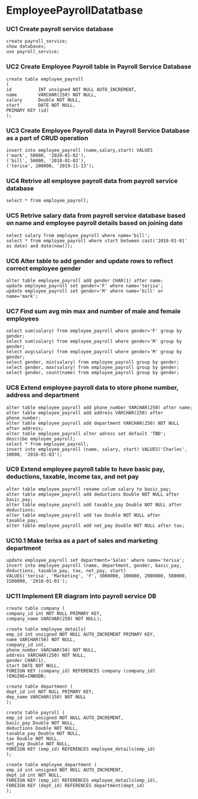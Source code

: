 # EmployeePayrollDatatbase

### UC1 Create payroll service database
```
create payroll_service;
show databases;
use payroll_service;
```

### UC2 Create Employee Payroll table in Payroll Service Database
```
create table employee_payroll
(
id          INT unsigned NOT NULL AUTO_INCREMENT,
name        VARCHAR(150) NOT NULL,
salary      Double NOT NULL,
start       DATE NOT NULL,
PRIMARY KEY (id)
);
```

### UC3 Create Employee Payroll data in Payroll Service Database as a part of CRUD operation
```
insert into employee_payroll (name,salary,start) VALUES
('mark', 50000, '2020-01-02'),
('bill', 50000, '2018-01-03'),
('terisa', 200000, '2019-11-13');
```

### UC4 Retrive all employee payroll data from payroll service database
```
select * from employee_payroll;
```

### UC5 Retrive salary data from payroll service database based on name and employee payroll details based on joining date
```
select salary from employee_payroll where name='bill';
select * from employee_payroll where start between cast('2018-01-01' as date) and date(now());
```

### UC6 Alter table to add gender and update rows to reflect correct employee gender
```
alter table employee_payroll add gender CHAR(1) after name;
update employee_payroll set gender='F' where name='terisa';
update employee_payroll set gender='M' where name='bill' or name='mark';
```

### UC7 Find sum avg min max and number of male and female employees
```
select sum(salary) from employee_payroll where gender='F' group by gender;
select sum(salary) from employee_payroll where gender='M' group by gender;
select avg(salary) from employee_payroll where gender='M' group by gender;
select gender, min(salary) from employee_payroll group by gender;
select gender, max(salary) from employee_payroll group by gender;
select gender, count(name) from employee_payroll group by gender;
```

### UC8 Extend employee payroll data to store phone number, address and department
```
alter table employee_payroll add phone_number VARCHAR(250) after name;
alter table employee_payroll add address VARCHAR(250) after phone_number;
alter table employee_payroll add department VARCHAR(250) NOT NULL after address;
alter table employee_payroll alter adress set default 'TBD';
describe employee_payroll;
select * from employee_payroll;
insert into employee_payroll (name, salary, start) VALUES('Charles', 10000, '2018-01-03');
```

### UC9 Extend employee payroll table to have basic pay, deductions, taxable, income tax, and net pay
```
alter table employee_payroll rename colum salary to basic_pay;
alter table employee_payroll add deductions Double NOT NULL after basic_pay;
alter table employee_payroll add taxable_pay Double NOT NULL after deductions;
alter table employee_payroll add tax Double NOT NULL after taxable_pay;
alter table employee_payroll add net_pay Double NOT NULL after tax;
```

### UC10.1 Make terisa as a part of sales and marketing department
```
update employee_payroll set department='Sales' where name='terisa';
insert into employee_payroll (name, department, gender, basic_pay, deductions, taxable_pay, tax, net_pay, start)
VALUES('terisa', 'Marketing', 'F', 3000000, 100000, 2000000, 500000, 1500000, '2018-01-01');
```
  
### UC11 Implement ER diagram into payroll service DB
```
create table company (
company_id int NOT NULL PRIMARY KEY,
company_name VARCHAR(250) NOT NULL);

create table employee_details(
emp_id int unsigned NOT NULL AUTO_INCREMENT PRIMARY KEY,
name VARCHAR(50) NOT NULL,
company_id int,
phone_number VARCHAR(50) NOT NULL,
address VARCHAR(250) NOT NULL,
gender CHAR(1),
start DATE NOT NULL,
FOREIGN KEY (company_id) REFERENCES company (company_id)
)ENGINE=INNODB;

create table department (
dept_id int NOT NULL PRIMARY KEY,
dep_name VARCHAR(150) NOT NULL
);

create table payroll (
emp_id int unsigned NOT NULL AUTO_INCREMENT,
basic_pay Double NOT NULL,
deductions Double NOT NULL,
taxable_pay Double NOT NULL,
tax Double NOT NULL,
net_pay Double NOT NULL,
FOREIGN KEY (emp_id) REFERENCES employee_details(emp_id)
);

create table employee_department (
emp_id int unsigned NOT NULL AUTO_INCREMENT,
dept_id int NOT NULL,
FOREIGN KEY (emp_id) REFERENCES employee_details(emp_id),
FOREIGN KEY (dept_id) REFERENCES department(dept_id)
);
```

